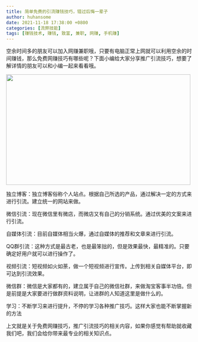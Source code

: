 ```yaml
---
title: 简单免费的引流赚钱技巧，错过后悔一辈子
author: huhansome
date: 2021-11-18 17:38:00 +0800
categories: [流弊技能]
tags: [赚钱技术, 赚钱, 致富, 兼职, 网赚, 手机赚]
---
```



空余时间多的朋友可以加入网赚兼职哦，只要有电脑正常上网就可以利用空余的时间赚钱，那么免费网赚技巧有哪些呢？下面小编给大家分享推广引流技巧，想要了解详情的朋友可以和小编一起来看看哦。

<img src="http://www.jinduoxia.com.cn/d/file/2020-02-08/a0ee8b05471a05e99c2d42a373acf0f1.jpg" style="width: 500px; height: 300px;"/>

独立博客：独立博客俗称个人站点。根据自己所选的产品，通过解决一定的方式来进行引流。建立统一的网站来做。

微信引流：现在微信里有微店，而微店又有自己的分销系统。通过优美的文案来进行引流。

自媒体引流：目前自媒体相当火爆，通过自媒体的推荐和文章来进行引流。

QQ群引流：这种方式是最古老，也是最笨拙的，但是效果最快，最精准的。只要确定好用户就可以进行操作了。

视频引流：短视频如火如荼，做一个短视频进行宣传。上传到相关自媒体平台，即可达到引流效果。

微信群：微信是大家都有的，建立属于自己的微信社群，来做淘宝客事半功倍。但是前提是大家要进行做群资料说明，让进群的人知道这里是做什么的。

学习：不断学习来进行提升，不停的学习各种推广技巧。这样大家也能不断掌握新的方法

上文就是关于免费网赚技巧，推广引流技巧的相关内容，如果你感觉有帮助就收藏我们吧，我们会给你带来最专业的相关知识点。
